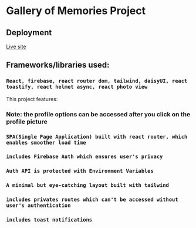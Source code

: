 # Gallery of Memories Project

## Deployment

[Live site](https://gallery-of-memories.web.app/)

## Frameworks/libraries used:

### `React, firebase, react router dom, tailwind, daisyUI, react toastify, react helmet async, react photo view`

This project features:

### Note: the profile options can be accessed after you click on the profile picture

### `SPA(Single Page Application) built with react router, which enables smoother load time`

### `includes Firebase Auth which ensures user's privacy`

### `Auth API is protected with Environment Variables`

### `A minimal but eye-catching layout built with tailwind`

### `includes privates routes which can't be accessed without user's authentication`

### `includes toast notifications`




